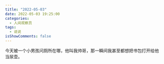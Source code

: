 ```yaml
---
title: "2022-05-03"
date: 2022-05-03 19:25:00
categories:
  - 人间观察员
tags:
  - 说说
isShowComments: false
---
```


今天被一个小男孩问厕所在哪，他叫我帅哥，那一瞬间我甚至都想把书包打开给他当尿壶。
